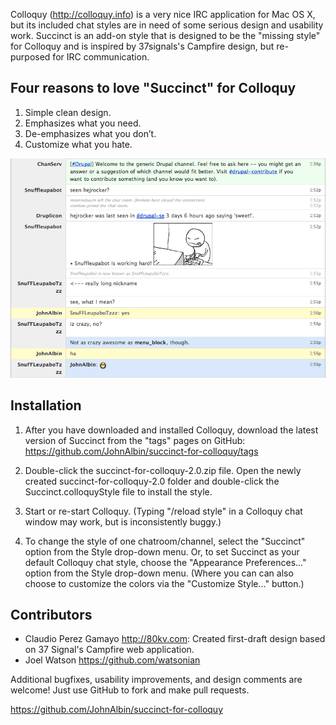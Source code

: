 Colloquy (<http://colloquy.info>) is a very nice IRC application for Mac OS X,
but its included chat styles are in need of some serious design and usability
work. Succinct is an add-on style that is designed to be the "missing style" for
Colloquy and is inspired by 37signals's Campfire design, but re-purposed for IRC
communication.


Four reasons to love "Succinct" for Colloquy
--------------------------------------------

1. Simple clean design.
2. Emphasizes what you need.
3. De-emphasizes what you don’t.
4. Customize what you hate.

<img src="https://github.com/JohnAlbin/succinct-for-colloquy/raw/master/screenshot.png" width="800" alt="Screenshot" />


Installation
------------

1. After you have downloaded and installed Colloquy, download the latest version
   of Succinct from the "tags" pages on GitHub:
   https://github.com/JohnAlbin/succinct-for-colloquy/tags

2. Double-click the succinct-for-colloquy-2.0.zip file. Open the newly created
   succinct-for-colloquy-2.0 folder and double-click the Succinct.colloquyStyle
   file to install the style.

3. Start or re-start Colloquy. (Typing "/reload style" in a Colloquy chat window
   may work, but is inconsistently buggy.)

4. To change the style of one chatroom/channel, select the "Succinct" option
   from the Style drop-down menu. Or, to set Succinct as your default Colloquy
   chat style, choose the "Appearance Preferences..." option from the Style
   drop-down menu. (Where you can can also choose to customize the colors via
   the "Customize Style..." button.)


Contributors
------------

* Claudio Perez Gamayo <http://80kv.com>: Created first-draft design based on 37
  Signal's Campfire web application.
* Joel Watson <https://github.com/watsonian>

Additional bugfixes, usability improvements, and design comments are welcome!
Just use GitHub to fork and make pull requests.

<https://github.com/JohnAlbin/succinct-for-colloquy>
